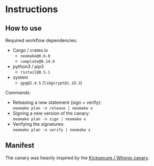 # Instructions

## How to use

Required workflow dependencies:

- Cargo / crates.io
  - `neomake@0.6.0`
  - `complate@0.14.0`
- python3 / pip3
  - `rsstail@0.5.1`
- system
  - `gpg@2.4.5` (`libgcrypt@1.10.3`)

Commands:

- Releasing a new statement (sign + verify):\
  `neomake plan -n release | neomake x`
- Signing a new version of the canary:\
  `neomake plan -n sign | neomake x`
- Verifying the signatures:\
  `neomake plan -n verify | neomake x`

## Manifest

The canary was heavily inspired by the [Kicksecure / Whonix canary](https://www.whonix.org/wiki/Trust#Whonix_Warrant_Canary).

